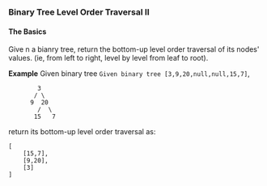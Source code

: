 ### Binary Tree Level Order Traversal II
#### The Basics

Give n a bianry tree, return the bottom-up level order traversal of its nodes' values. (ie, from left to right, level by level from leaf to root).

**Example**
Given binary tree `Given binary tree [3,9,20,null,null,15,7]`,

		    3
		   / \
		  9  20
		    /  \
		   15   7

return its bottom-up level order traversal as:

	[
		[15,7],
		[9,20],
		[3]
	]
